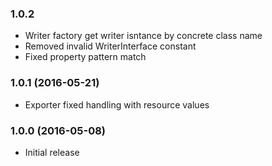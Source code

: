 
### 1.0.2

* Writer factory get writer isntance by concrete class name
* Removed invalid WriterInterface constant
* Fixed property pattern match

### 1.0.1 (2016-05-21)

* Exporter fixed handling with resource values 

### 1.0.0 (2016-05-08)

* Initial release
